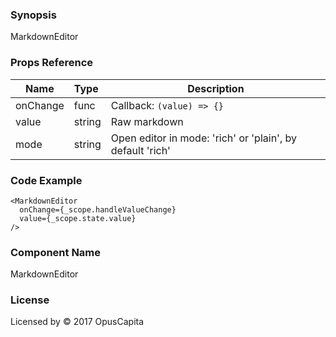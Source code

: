 ### Synopsis

MarkdownEditor

### Props Reference

| Name               | Type           | Description                                                 |
| ------------------ | :--------------| ----------------------------------------------------------- |
| onChange           | func           | Callback: `(value) => {}`                                   |
| value              | string         | Raw markdown                                                |
| mode               | string         | Open editor in mode: 'rich' or 'plain', by default 'rich'   |

### Code Example

```
<MarkdownEditor
  onChange={_scope.handleValueChange}
  value={_scope.state.value}
/>
```

### Component Name

MarkdownEditor

### License

Licensed by © 2017 OpusCapita
